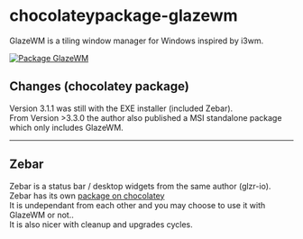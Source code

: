 # chocolateypackage-glazewm
GlazeWM is a tiling window manager for Windows inspired by i3wm.

[![Package GlazeWM](https://github.com/rudesome/chocolateypackage-glazewm/actions/workflows/build.yml/badge.svg)](https://github.com/rudesome/chocolateypackage-glazewm/actions/workflows/build.yml)

## Changes (chocolatey package)

Version 3.1.1 was still with the EXE installer (included Zebar). <br>
From Version >3.3.0 the author also published a MSI standalone package which only includes GlazeWM.

---

## Zebar

Zebar is a status bar / desktop widgets from the same author (glzr-io). <br>
Zebar has its own [package on chocolatey](https://community.chocolatey.org/packages/zebar) <br>
It is undependant from each other and you may choose to use it with GlazeWM or not.. <br>
It is also nicer with cleanup and upgrades cycles.
